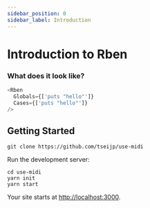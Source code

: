 ```yaml
---
sidebar_position: 0
sidebar_label: Introduction
---
```


# Introduction to Rben


### What does it look like?

```js
<Rben
  Globals={['puts "hello"']}
  Cases={['puts "hello"']}
/>
```

## Getting Started

```shell
git clone https://github.com/tseijp/use-midi
```

Run the development server:

```shell
cd use-midi
yarn init
yarn start
```

Your site starts at [http://localhost:3000](http://localhost:3000).
